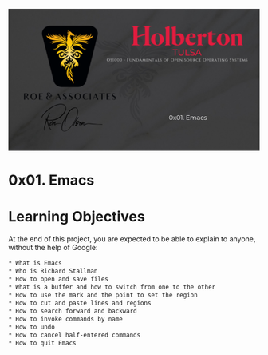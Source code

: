 ![emacs the final frontier](https://github.com/ronroeandassociates/assets/blob/master/images/0x01_emacs_banner.png)

# 0x01. Emacs

# Learning Objectives

At the end of this project, you are expected to be able to explain to anyone, without the help of Google:

```
* What is Emacs
* Who is Richard Stallman
* How to open and save files
* What is a buffer and how to switch from one to the other
* How to use the mark and the point to set the region
* How to cut and paste lines and regions
* How to search forward and backward
* How to invoke commands by name
* How to undo
* How to cancel half-entered commands
* How to quit Emacs
```
